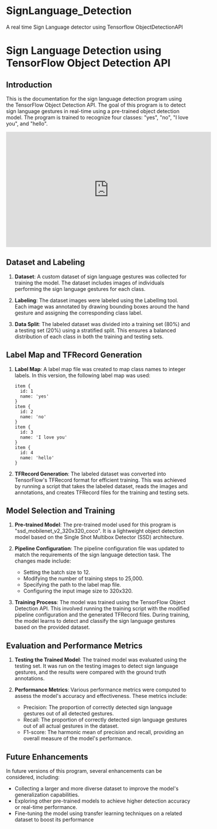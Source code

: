 # SignLanguage_Detection
A real time Sign Language detector using Tensorflow ObjectDetectionAPI 

# Sign Language Detection using TensorFlow Object Detection API

## Introduction
This is the documentation for the sign language detection program using the TensorFlow Object Detection API. The goal of this program is to detect sign language gestures in real-time using a pre-trained object detection model. The program is trained to recognize four classes: "yes", "no", "I love you", and "hello".

<iframe width="560" height="315" src="https://drive.google.com/uc?export=download&id=1DPJ-qZoma5uiOMR4qHED_Cp1nHSb42gT" frameborder="0" allowfullscreen></iframe>



## Dataset and Labeling
1. **Dataset**: A custom dataset of sign language gestures was collected for training the model. The dataset includes images of individuals performing the sign language gestures for each class.

2. **Labeling**: The dataset images were labeled using the LabelImg tool. Each image was annotated by drawing bounding boxes around the hand gesture and assigning the corresponding class label.

3. **Data Split**: The labeled dataset was divided into a training set (80%) and a testing set (20%) using a stratified split. This ensures a balanced distribution of each class in both the training and testing sets.

## Label Map and TFRecord Generation
1. **Label Map**: A label map file was created to map class names to integer labels. In this version, the following label map was used:
   ```
   item {
     id: 1
     name: 'yes'
   }
   item {
     id: 2
     name: 'no'
   }
   item {
     id: 3
     name: 'I love you'
   }
   item {
     id: 4
     name: 'hello'
   }
   ```

2. **TFRecord Generation**: The labeled dataset was converted into TensorFlow's TFRecord format for efficient training. This was achieved by running a script that takes the labeled dataset, reads the images and annotations, and creates TFRecord files for the training and testing sets.

## Model Selection and Training
1. **Pre-trained Model**: The pre-trained model used for this program is "ssd_mobilenet_v2_320x320_coco". It is a lightweight object detection model based on the Single Shot Multibox Detector (SSD) architecture.

2. **Pipeline Configuration**: The pipeline configuration file was updated to match the requirements of the sign language detection task. The changes made include:
   - Setting the batch size to 12.
   - Modifying the number of training steps to 25,000.
   - Specifying the path to the label map file.
   - Configuring the input image size to 320x320.

3. **Training Process**: The model was trained using the TensorFlow Object Detection API. This involved running the training script with the modified pipeline configuration and the generated TFRecord files. During training, the model learns to detect and classify the sign language gestures based on the provided dataset.

## Evaluation and Performance Metrics
1. **Testing the Trained Model**: The trained model was evaluated using the testing set. It was run on the testing images to detect sign language gestures, and the results were compared with the ground truth annotations.

2. **Performance Metrics**: Various performance metrics were computed to assess the model's accuracy and effectiveness. These metrics include:
   - Precision: The proportion of correctly detected sign language gestures out of all detected gestures.
   - Recall: The proportion of correctly detected sign language gestures out of all actual gestures in the dataset.
   - F1-score: The harmonic mean of precision and recall, providing an overall measure of the model's performance.

## Future Enhancements
In future versions of this program, several enhancements can be considered, including:

- Collecting a larger and more diverse dataset to improve the model's generalization capabilities.
- Exploring other pre-trained models to achieve higher detection accuracy or real-time performance.
- Fine-tuning the model using transfer learning techniques on a related dataset to boost its performance
